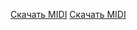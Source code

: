 <a href="https://https://yantar78.github.io/midi-host//https://Alekseev%20-%20Пьяное%20солнце%20(minus%204).mid" download>Скачать MIDI</a>
<a href="https://yantar78.github.io/midi-host/joytouchbytouch_Joy.mid" download>Скачать MIDI</a>
